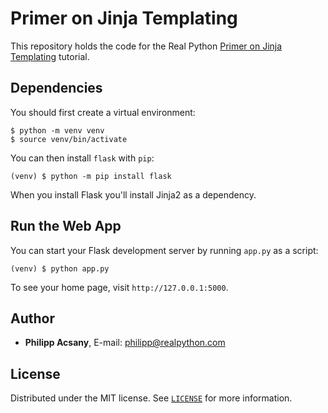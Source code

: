 # Primer on Jinja Templating

This repository holds the code for the Real Python [Primer on Jinja Templating](https://realpython.com/primer-on-jinja-templating/) tutorial.

## Dependencies

You should first create a virtual environment:

```console
$ python -m venv venv
$ source venv/bin/activate
```

You can then install `flask` with `pip`:

```console
(venv) $ python -m pip install flask
```

When you install Flask you'll install Jinja2 as a dependency.

## Run the Web App

You can start your Flask development server by running `app.py` as a script:

```console
(venv) $ python app.py
```

To see your home page, visit `http://127.0.0.1:5000`.

## Author

- **Philipp Acsany**, E-mail: [philipp@realpython.com](philipp@realpython.com)

## License

Distributed under the MIT license. See [`LICENSE`](../LICENSE) for more information.
